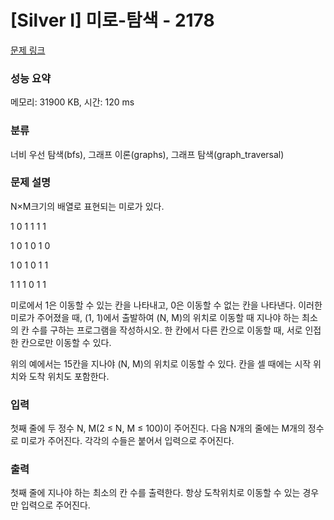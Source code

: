 # [Silver I] 미로-탐색 - 2178 

[문제 링크](https://www.acmicpc.net/problem/2178) 

### 성능 요약

메모리: 31900 KB, 시간: 120 ms

### 분류

너비 우선 탐색(bfs), 그래프 이론(graphs), 그래프 탐색(graph_traversal)

### 문제 설명

N×M크기의 배열로 표현되는 미로가 있다.


 
  
   1
   0
   1
   1
   1
   1
  
  
   1
   0
   1
   0
   1
   0
  
  
   1
   0
   1
   0
   1
   1
  
  
   1
   1
   1
   0
   1
   1
  
 


미로에서 1은 이동할 수 있는 칸을 나타내고, 0은 이동할 수 없는 칸을 나타낸다. 이러한 미로가 주어졌을 때, (1, 1)에서 출발하여 (N, M)의 위치로 이동할 때 지나야 하는 최소의 칸 수를 구하는 프로그램을 작성하시오. 한 칸에서 다른 칸으로 이동할 때, 서로 인접한 칸으로만 이동할 수 있다.

위의 예에서는 15칸을 지나야 (N, M)의 위치로 이동할 수 있다. 칸을 셀 때에는 시작 위치와 도착 위치도 포함한다.
### 입력 

 첫째 줄에 두 정수 N, M(2 ≤ N, M ≤ 100)이 주어진다. 다음 N개의 줄에는 M개의 정수로 미로가 주어진다. 각각의 수들은 붙어서 입력으로 주어진다.
### 출력 

 첫째 줄에 지나야 하는 최소의 칸 수를 출력한다. 항상 도착위치로 이동할 수 있는 경우만 입력으로 주어진다.


